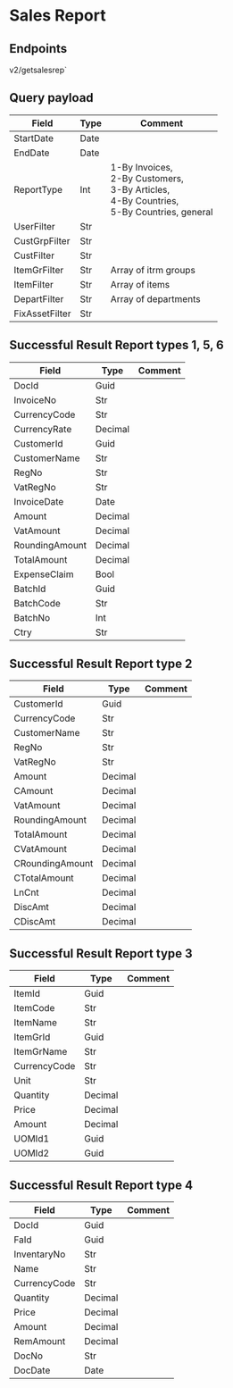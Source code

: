 # Sales Report

## Endpoints

<!--@include: @/dist/md/api_url.md-->v2/getsalesrep`

## Query payload

|Field|Type|Comment|
|-----|----|-------|
|StartDate|Date||	
|EndDate|Date||
|ReportType|Int|1-By Invoices,<br> 2-By Customers,<br> 3-By Articles,<br> 4-By Countries,<br> 5-By Countries, general|
|UserFilter|Str||
|CustGrpFilter|Str||	
|CustFilter|Str||	
|ItemGrFilter|Str|Array of itrm groups|
|ItemFilter|Str|Array of items|
|DepartFilter|Str|Array of departments|
|FixAssetFilter|Str||

## Successful Result Report types 1, 5, 6

|Field|Type|Comment|
|-----|----|-------|
|DocId|Guid||
|InvoiceNo|Str||
|CurrencyCode|Str||
|CurrencyRate|Decimal||
|CustomerId|Guid||
|CustomerName|Str||
|RegNo|Str||
|VatRegNo|Str||
|InvoiceDate|Date||
|Amount|Decimal||
|VatAmount|Decimal||
|RoundingAmount|Decimal||
|TotalAmount|Decimal||
|ExpenseClaim|Bool||
|BatchId|Guid||
|BatchCode|Str||
|BatchNo|Int||
|Ctry|Str||

## Successful Result Report type 2

|Field|Type|Comment|
|-----|----|-------|
|CustomerId|Guid||	
|CurrencyCode|Str	||
|CustomerName|Str	||
|RegNo|Str||
|VatRegNo|Str||
|Amount|Decimal||
|CAmount|Decimal||
|VatAmount|Decimal||
|RoundingAmount|Decimal||	
|TotalAmount|Decimal||
|CVatAmount|Decimal||
|CRoundingAmount|Decimal||
|CTotalAmount|Decimal||
|LnCnt|Decimal||
|DiscAmt|Decimal||
|CDiscAmt|Decimal||

## Successful Result Report type 3

|Field|Type|Comment|
|-----|----|-------|
|ItemId|Guid||
|ItemCode|Str||
|ItemName|Str||
|ItemGrId|Guid||
|ItemGrName|Str||
|CurrencyCode|Str||
|Unit|Str||
|Quantity|Decimal||
|Price|Decimal||
|Amount|Decimal||
|UOMId1|Guid||
|UOMId2|Guid||

## Successful Result Report type 4

|Field|Type|Comment|
|-----|----|-------|
|DocId|Guid||	
|FaId|Guid||	
|InventaryNo|Str||	
|Name|Str||	
|CurrencyCode|Str||	
|Quantity|Decimal||	
|Price|Decimal||	
|Amount|Decimal||	
|RemAmount|Decimal||	
|DocNo|Str||	
|DocDate|Date||